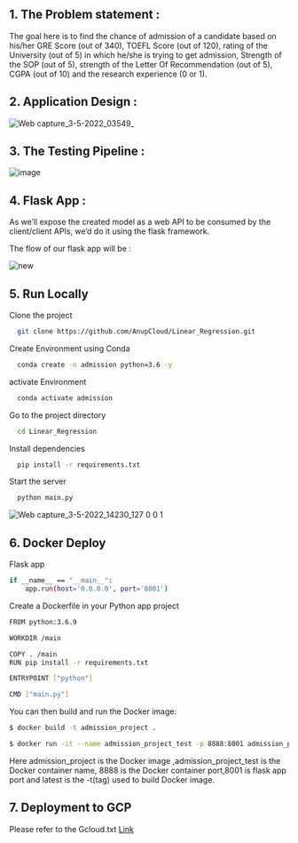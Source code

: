 ## 1. The Problem statement :
The goal here is to find the chance of admission of a candidate based on his/her GRE Score 
(out of 340), TOEFL Score (out of 120), rating of the University (out of 5) in which he/she 
is trying to get admission, Strength of the SOP (out of 5), strength of the Letter Of 
Recommendation (out of 5), CGPA (out of 10) and the research experience (0 or 1).

## 2. Application Design :
![Web capture_3-5-2022_03549_](https://user-images.githubusercontent.com/52250527/166309450-bb3ab2bb-97f4-4e63-8926-6399b5465fd8.jpeg)

## 3. The Testing Pipeline :
![image](https://user-images.githubusercontent.com/52250527/166309833-cbc0de95-b04f-4e5e-8def-7ced91760648.png)

## 4. Flask App :
As we’ll expose the created model as a web API to be consumed by the client/client APIs, 
we’d do it using the flask framework.

The flow of our flask app will be :


![new](https://user-images.githubusercontent.com/52250527/166314231-c6aa1ff1-2e7a-4bef-b439-ca2747836779.png)


## 5. Run Locally

Clone the project

```bash
  git clone https://github.com/AnupCloud/Linear_Regression.git
```
Create Environment using Conda

```bash
  conda create -n admission python=3.6 -y
```
activate Environment
```bash
  conda activate admission
```

Go to the project directory

```bash
  cd Linear_Regression
```

Install dependencies

```bash
  pip install -r requirements.txt
```

Start the server

```bash
  python main.py
```



![Web capture_3-5-2022_14230_127 0 0 1](https://user-images.githubusercontent.com/52250527/166324548-429a2069-7aa9-43a9-9d82-dd212571dd26.jpeg)


## 6. Docker Deploy

Flask app
```bash
if __name__ == "__main__":
    app.run(host='0.0.0.0', port='8001')
```

Create a Dockerfile in your Python app project

```bash
FROM python:3.6.9

WORKDIR /main

COPY . /main
RUN pip install -r requirements.txt

ENTRYPOINT ["python"]

CMD ["main.py"]
```
You can then build and run the Docker image:
```bash
$ docker build -t admission_project .
```
```bash
$ docker run -it --name admission_project_test -p 8888:8001 admission_project:latest
```
Here admission_project is the Docker image ,admission_project_test is the Docker container name,
8888 is the Docker container port,8001 is flask app port and latest is the -t(tag) used to build Docker image.


## 7. Deployment to GCP
Please refer to the Gcloud.txt 
[Link](https://github.com/AnupCloud/Linear_Regression/blob/master/Gcloud.txt)
